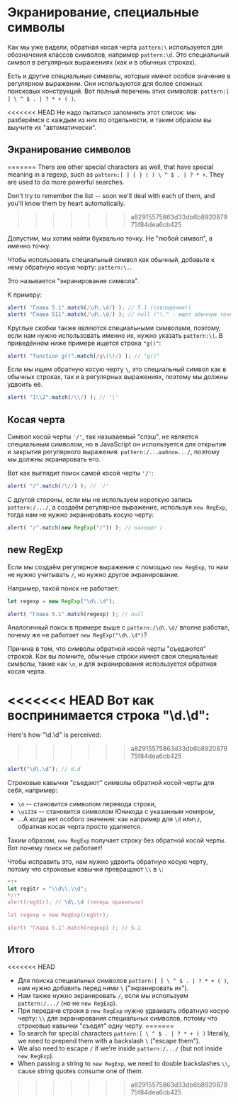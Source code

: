 # Экранирование, специальные символы

Как мы уже видели, обратная косая черта `pattern:\` используется для обозначения классов символов, например `pattern:\d`. Это специальный символ в регулярных выражениях (как и в обычных строках).

Есть и другие специальные символы, которые имеют особое значение в регулярном выражении. Они используются для более сложных поисковых конструкций. Вот полный перечень этих символов: `pattern:[ ] \ ^ $ . | ? * + ( )`.

<<<<<<< HEAD
Не надо пытаться запомнить этот список: мы разберёмся с каждым из них по отдельности, и таким образом вы выучите их "автоматически".

## Экранирование символов
=======
There are other special characters as well, that have special meaning in a regexp, such as `pattern:[ ] { } ( ) \ ^ $ . | ? * +`. They are used to do more powerful searches.

Don't try to remember the list -- soon we'll deal with each of them, and you'll know them by heart automatically.
>>>>>>> a82915575863d33db6b892087975f84dea6cb425

Допустим, мы хотим найти буквально точку. Не "любой символ", а именно точку.

Чтобы использовать специальный символ как обычный, добавьте к нему обратную косую черту: `pattern:\.`.

Это называется "экранирование символа".

К примеру:
```js run
alert( "Глава 5.1".match(/\d\.\d/) ); // 5.1 (совпадение!)
alert( "Глава 511".match(/\d\.\d/) ); // null ("\." - ищет обычную точку)
```

Круглые скобки также являются специальными символами, поэтому, если нам нужно использовать именно их, нужно указать `pattern:\(`. В приведённом ниже примере ищется строка `"g()"`:

```js run
alert( "function g()".match(/g\(\)/) ); // "g()"
```

Если мы ищем обратную косую черту `\`, это специальный символ как в обычных строках, так и в регулярных выражениях, поэтому мы должны удвоить её.

```js run
alert( "1\\2".match(/\\/) ); // '\'
```

## Косая черта

Символ косой черты `'/'`, так называемый "слэш", не является специальным символом, но в JavaScript он используется для открытия и закрытия регулярного выражения: `pattern:/...шаблон.../`, поэтому мы должны экранировать его.

Вот как выглядит поиск самой косой черты `'/'`:

```js run
alert( "/".match(/\//) ); // '/'
```

С другой стороны, если мы не используем короткую запись `pattern:/.../`, а создаём регулярное выражение, используя `new RegExp`, тогда нам не нужно экранировать косую черту:

```js run
alert( "/".match(new RegExp("/")) ); // находит /
```

## new RegExp

Если мы создаём регулярное выражение с помощью `new RegExp`, то нам не нужно учитывать `/`, но нужно другое экранирование.

Например, такой поиск не работает:

```js run
let regexp = new RegExp("\d\.\d");

alert( "Глава 5.1".match(regexp) ); // null
```

Аналогичный поиск в примере выше с `pattern:/\d\.\d/` вполне работал, почему же не работает `new RegExp("\d\.\d")`?

Причина в том, что символы обратной косой черты "съедаются" строкой. Как вы помните, обычные строки имеют свои специальные символы, такие как `\n`, и для экранирования используется обратная косая черта.

<<<<<<< HEAD
Вот как воспринимается строка "\d\.\d":
=======
Here's how "\d\.\d" is perceived:
>>>>>>> a82915575863d33db6b892087975f84dea6cb425

```js run
alert("\d\.\d"); // d.d
```

Строковые кавычки "съедают" символы обратной косой черты для себя, например:

- `\n` -- становится символом перевода строки,
- `\u1234` -- становится символом Юникода с указанным номером,
- ...А когда нет особого значения: как например для `\d` или`\z`, обратная косая черта просто удаляется.

Таким образом, `new RegExp` получает строку без обратной косой черты. Вот почему поиск не работает!

Чтобы исправить это, нам нужно удвоить обратную косую черту, потому что строковые кавычки превращают `\\` в `\`:

```js run
*!*
let regStr = "\\d\\.\\d";
*/!*
alert(regStr); // \d\.\d (теперь правильно)

let regexp = new RegExp(regStr);

alert( "Глава 5.1".match(regexp) ); // 5.1
```

## Итого

<<<<<<< HEAD
- Для поиска специальных символов `pattern:[ ] \ ^ $ . | ? * + ( )`, нам нужно добавить перед ними `\` ("экранировать их").
- Нам также нужно экранировать `/`, если мы используем `pattern:/.../` (но не `new RegExp`).
- При передаче строки в `new RegExp` нужно удваивать обратную косую черту: `\\` для экранирования специальных символов, потому что строковые кавычки "съедят" одну черту.
=======
- To search for special characters `pattern:[ \ ^ $ . | ? * + ( )` literally, we need to prepend them with a backslash `\` ("escape them").
- We also need to escape `/` if we're inside `pattern:/.../` (but not inside `new RegExp`).
- When passing a string to `new RegExp`, we need to double backslashes `\\`, cause string quotes consume one of them.
>>>>>>> a82915575863d33db6b892087975f84dea6cb425
